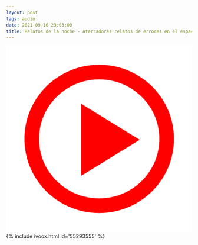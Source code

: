 ```yaml
---
layout: post
tags: audio
date: 2021-09-16 23:03:00
title: Relatos de la noche - Aterradores relatos de errores en el espacio - tiempo
---
```

![Play](/images/play.png)
{% include ivoox.html id='55293555' %}

